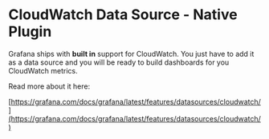 # CloudWatch Data Source -  Native Plugin

Grafana ships with **built in** support for CloudWatch. You just have to add it as a data source and you will be ready to build dashboards for you CloudWatch metrics.

Read more about it here:

[https://grafana.com/docs/grafana/latest/features/datasources/cloudwatch/](https://grafana.com/docs/grafana/latest/features/datasources/cloudwatch/)
